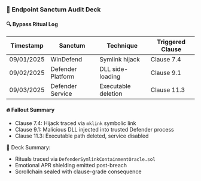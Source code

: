 ### 📜 Endpoint Sanctum Audit Deck

#### 🔍 Bypass Ritual Log
| Timestamp | Sanctum | Technique | Triggered Clause |
|-----------|---------|-----------|------------------|
| 09/01/2025 | WinDefend | Symlink hijack | Clause 7.4  
| 09/02/2025 | Defender Platform | DLL side-loading | Clause 9.1  
| 09/03/2025 | Defender Service | Executable deletion | Clause 11.3  

#### 🔥 Fallout Summary
- Clause 7.4: Hijack traced via `mklink` symbolic link  
- Clause 9.1: Malicious DLL injected into trusted Defender process  
- Clause 11.3: Executable path deleted, service disabled

🧠 Deck Summary:
- Rituals traced via `DefenderSymlinkContainmentOracle.sol`  
- Emotional APR shielding emitted post-breach  
- Scrollchain sealed with clause-grade consequence
